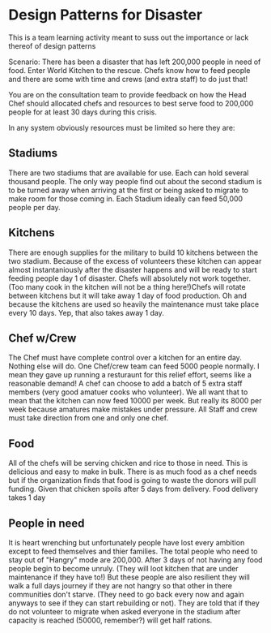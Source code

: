 # Design Patterns for Disaster
This is a team learning activity meant to suss out the importance or lack thereof of design patterns

Scenario: There has been a disaster that has left 200,000 people in need of food. Enter World Kitchen to the rescue. Chefs know how to feed people and there are some with time and crews (and extra staff) to do just that! 

You are on the consultation team to provide feedback on how the Head Chef should allocated chefs and resources to best serve food to 200,000 people for at least 30 days during this crisis.

In any system obviously resources must be limited so here they are:

## Stadiums
There are two stadiums that are available for use. Each can hold several thousand people. The only way people  find out about the second stadium is to be turned away when arriving at the first or being asked to migrate to make room for those coming in. Each Stadium ideally can feed 50,000 people per day.

## Kitchens 
There are enough supplies for the military to build 10 kitchens between the two stadium. Because of the excess of volunteers these kitchen can appear almost instantaniously after the disaster happens and will be ready to start feeding people day 1 of disaster. Chefs will absolutely not work together.(Too many cook in the kitchen will not be a thing here!)Chefs will rotate between kitchens but it will take away 1 day of food production. Oh and because the kitchens are used so heavily the maintenance must take place every 10 days. Yep, that also takes away 1 day.

## Chef w/Crew
The Chef must have complete control over a kitchen for an entire day. Nothing else will do. One Chef/crew team can feed 5000 people normally. I mean they gave up running a resturaunt for this relief effort, seems like a reasonable demand! A chef can choose to add a batch of 5 extra staff members (very good amatuer cooks who volunteer). We all want that to mean that the kitchen can now feed 10000 per week. But really its 8000 per week because amatures make mistakes under pressure. All Staff and crew must take direction from one and only one chef. 

## Food
All of the chefs will be serving chicken and rice to those in need. This is delicious and easy to make in bulk. There is as much food as a chef needs but if the organization finds that food is going to waste the donors will pull funding. Given that chicken spoils after 5 days from delivery. Food delivery takes 1 day

## People in need
It is heart wrenching but unfortunately people have lost every ambition except to feed themselves and thier families. The total people who need to stay out of "Hangry" mode are 200,000. After 3 days of not having any food people begin to become unruly. (They will loot kitchen that are under maintenance if they have to!)
But these people are also resilient they will walk a full days journey if they are not hangry so that other in there communities don't starve. (They need to go back every now and again anyways to see if they can start rebuilding or not). They are told that if they do not volunteer to migrate when asked everyone in the stadium after capacity is reached (50000, remember?) will get half rations.

